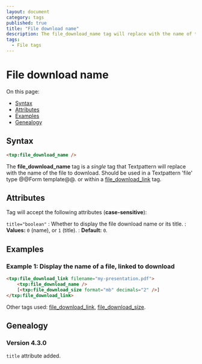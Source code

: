 ```yaml
---
layout: document
category: tags
published: true
title: "File download name"
description: The file_download_name tag will replace with the name of the file to download.
tags:
  - File tags
---
```


# File download name

On this page:

* [Syntax](#syntax)
* [Attributes](#attributes)
* [Examples](#examples)
* [Genealogy](#genealogy)

## Syntax

~~~ html
<txp:file_download_name />
~~~

The **file_download_name** tag is a *single* tag that Textpattern will replace with the name of the file to download. Should be used in a Textpattern 'file' type @@Form template@@. or within a [file_download_link](file-download-link) tag.

## Attributes

Tag will accept the following attributes (**case-sensitive**):

`title="boolean"`
: Whether to display the file download name or its title.
: **Values:** `0` (name), or `1` (title).
: **Default:** `0`.

## Examples

### Example 1: Display the name of a file, linked to download

~~~ html
<txp:file_download_link filename="my-presentation.pdf">
    <txp:file_download_name />
    [<txp:file_download_size format="mb" decimals="2" />]
</txp:file_download_link>
~~~

Other tags used: [file_download_link](file-download-link), [file_download_size](file-download-size).

## Genealogy

### Version 4.3.0

`title` attribute added.
